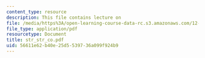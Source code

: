 ```yaml
---
content_type: resource
description: This file contains lecture on
file: /media/https%3A/open-learning-course-data-rc.s3.amazonaws.com/12-524-mechanical-properties-of-rocks-fall-2005/56611e62b40e25d5539736a099f924b9_str_str_co.pdf
file_type: application/pdf
resourcetype: Document
title: str_str_co.pdf
uid: 56611e62-b40e-25d5-5397-36a099f924b9
---
```

